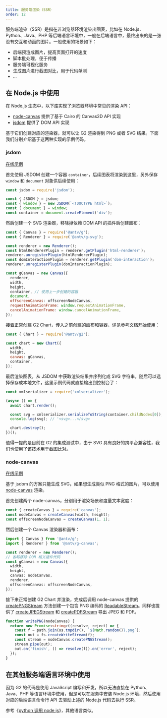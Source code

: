 ```yaml
---
title: 服务端渲染（SSR）
order: 12
---
```


服务端渲染（SSR）是指在非浏览器环境渲染出图表，比如在 Node.js、Python、Java、PHP 等后端语言环境中，一般在后端语言中，最终出来的是一张没有交互和动画的图片。一般使用的场景如下：

- 后端预渲成图片，提高页面打开的速度
- 脚本批处理，便于传播
- 服务端可视化服务
- 生成图片进行截图对比，用于代码单测
- ...

## 在 Node.js 中使用

在 Node.js 生态中，以下库实现了浏览器环境中常见的渲染 API：

- [node-canvas](https://github.com/Automattic/node-canvas) 提供了基于 Cairo 的 Canvas2D API 实现
- [jsdom](https://github.com/jsdom/jsdom) 提供了 DOM API 实现

基于它们创建对应的渲染器，就可以让 G2 渲染得到 PNG 或者 SVG 结果。下面我们分别介绍基于这两种实现的示例代码。

### jsdom

[在线示例](https://stackblitz.com/edit/stackblitz-starters-6zfeng?file=index.js)

首先使用 JSDOM 创建一个容器 `container`，后续图表将渲染到这里，另外保存 `window` 和 `document` 对象供后续使用：

```js
const jsdom = require('jsdom');

const { JSDOM } = jsdom;
const { window } = new JSDOM(`<!DOCTYPE html>`);
const { document } = window;
const container = document.createElement('div');
```

然后创建一个 SVG 渲染器，移除掉依赖 DOM API 的插件后创建画布：

```js
const { Canvas } = require('@antv/g');
const { Renderer } = require('@antv/g-svg');

const renderer = new Renderer();
const htmlRendererPlugin = renderer.getPlugin('html-renderer');
renderer.unregisterPlugin(htmlRendererPlugin);
const domInteractionPlugin = renderer.getPlugin('dom-interaction');
renderer.unregisterPlugin(domInteractionPlugin);

const gCanvas = new Canvas({
  renderer,
  width,
  height,
  container, // 使用上一步创建的容器
  document,
  offscreenCanvas: offscreenNodeCanvas,
  requestAnimationFrame: window.requestAnimationFrame,
  cancelAnimationFrame: window.cancelAnimationFrame,
});
```

接着正常创建 G2 Chart，传入之前创建的画布和容器，详见参考文档[开始使用](/manual/introduction/getting-started)：

```js
const { Chart } = require('@antv/g2');

const chart = new Chart({
  width,
  height,
  canvas: gCanvas,
  container,
});
```

最后渲染图表，从 JSDOM 中获取渲染结果并序列化成 SVG 字符串，随后可以选择保存成本地文件，这里示例代码就直接输出到控制台了：

```js
const xmlserializer = require('xmlserializer');

(async () => {
  await chart.render();

  const svg = xmlserializer.serializeToString(container.childNodes[0]);
  console.log(svg); // '<svg>...</svg>

  chart.destroy();
})();
```

值得一提的是目前在 G2 的集成测试中，由于 SVG 具有良好的跨平台兼容性，我们也使用了该技术用于[截图比对](https://github.com/antvis/G2/tree/v5/__tests__/integration/snapshots/static)。

### node-canvas

[在线示例](https://stackblitz.com/edit/stackblitz-starters-evrvef?file=index.js)

基于 jsdom 的方案只能生成 SVG，如果想生成类似 PNG 格式的图片，可以使用 [node-canvas](https://github.com/Automattic/node-canvas) 渲染。

首先创建两个 node-canvas，分别用于渲染场景和度量文本宽度：

```ts
const { createCanvas } = require('canvas');
const nodeCanvas = createCanvas(width, height);
const offscreenNodeCanvas = createCanvas(1, 1);
```

然后创建一个 Canvas 渲染器和画布：

```ts
import { Canvas } from '@antv/g';
import { Renderer } from '@antv/g-canvas';

const renderer = new Renderer();
// 省略移除 DOM 相关插件代码
const gCanvas = new Canvas({
  width,
  height,
  canvas: nodeCanvas,
  renderer,
  offscreenCanvas: offscreenNodeCanvas,
});
```

接下来正常创建 G2 Chart 并渲染，完成后调用 node-canvas 提供的 [createPNGStream](https://github.com/Automattic/node-canvas#canvascreatepngstream) 方法创建一个包含 PNG 编码的 [ReadableStream](https://nodejs.org/api/stream.html#stream_class_stream_readable)。同样也提供了 [createJPEGStream](https://github.com/Automattic/node-canvas#canvascreatejpegstream) 和 [createPDFStream](https://github.com/Automattic/node-canvas#canvascreatepdfstream) 导出 JPEG 和 PDF。

```ts
function writePNG(nodeCanvas) {
  return new Promise<string>((resolve, reject) => {
    const f = path.join(os.tmpdir(), `${Math.random()}.png`);
    const out = fs.createWriteStream(f);
    const stream = nodeCanvas.createPNGStream();
    stream.pipe(out);
    out.on('finish', () => resolve(f)).on('error', reject);
  });
}
```

## 在其他服务端语言环境中使用

因为 G2 的代码是使用 JavaScript 编写和开发，所以无法直接在 Python、Java、PHP 等语言环境中使用，但是可以在服务中安装 Node.js 环境，然后使用对应的后端语言命令行 API 去驱动上述的 Node.js 代码去执行 SSR。

参考《[python 调用 node js](https://juejin.cn/s/python%20%E8%B0%83%E7%94%A8%20node%20js)》，其他语言类似。
